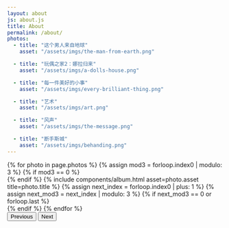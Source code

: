 ```yaml
---
layout: about
js: about.js
title: About
permalink: /about/
photos:
  - title: "这个男人来自地球"
    asset: "/assets/imgs/the-man-from-earth.png"

  - title: "玩偶之家2：娜拉归来"
    asset: "/assets/imgs/a-dolls-house.png"

  - title: "每一件美好的小事"
    asset: "/assets/imgs/every-brilliant-thing.png"

  - title: "艺术"
    asset: "/assets/imgs/art.png"

  - title: "风声"
    asset: "/assets/imgs/the-message.png"

  - title: "断手斯城"
    asset: "/assets/imgs/behanding.png"
---
```


<!-- Hero Banner Section -->
<section class="hero-banner">
  <div class="hero-overlay">
  </div>
</section>

<!-- Main Content -->
<main class="about-main">
  <div class="container">
  <div id="threeUpCarousel" class="carousel slide" data-bs-ride="carousel">
    <!-- 🖼️ groups of three -->
    <div class="carousel-inner">
      {% for photo in page.photos %}
        {% assign mod3 = forloop.index0 | modulo: 3 %}
        {% if mod3 == 0 %}
          <div class="carousel-item{% if forloop.index0 == 0 %} active{% endif %}">
            <div class="row g-3">
        {% endif %}
          {% include components/album.html 
              asset=photo.asset 
              title=photo.title 
          %}
        {% assign next_index = forloop.index0 | plus: 1 %}
        {% assign next_mod3 = next_index | modulo: 3 %}
        {% if next_mod3 == 0 or forloop.last %}
            </div>
          </div>
        {% endif %}
      {% endfor %}
    </div>
    <!-- ◀ / ▶ controls -->
    <button class="carousel-control-prev" type="button"
            data-bs-target="#threeUpCarousel" data-bs-slide="prev">
      <span class="carousel-control-prev-icon" aria-hidden="true"></span>
      <span class="visually-hidden">Previous</span>
    </button>
    <button class="carousel-control-next" type="button"
            data-bs-target="#threeUpCarousel" data-bs-slide="next">
      <span class="carousel-control-next-icon" aria-hidden="true"></span>
      <span class="visually-hidden">Next</span>
    </button>
  </div>
  </div>
</main>